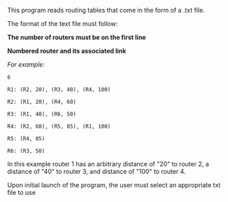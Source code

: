 This program reads routing tables that come in the form of a .txt file.

The format of the text file must follow:

**The number of routers must be on the first line**

**Numbered router and its associated link**

*For example:*

    6

    R1: (R2, 20), (R3, 40), (R4, 100)  

    R2: (R1, 20), (R4, 60)

    R3: (R1, 40), (R6, 50)

    R4: (R2, 60), (R5, 85), (R1, 100)

    R5: (R4, 85)

    R6: (R3, 50)

In this example router 1 has an arbitrary distance of "20" to router 2, a distance of "40" to router 3, and distance of 
"100" to router 4.

Upon initial launch of the program, the user must select an appropriate txt file to use